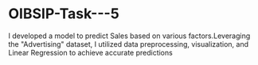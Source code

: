 # OIBSIP-Task---5

I developed a model to predict Sales based on various factors.Leveraging the "Advertising" dataset, I utilized data preprocessing, visualization, and Linear Regression to achieve accurate predictions
